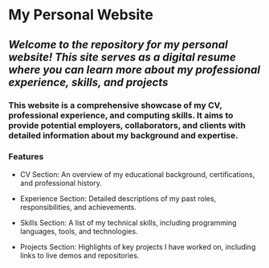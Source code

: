 # My Personal Website
## _Welcome to the repository for my personal website! This site serves as a digital resume where you can learn more about my professional experience, skills, and projects_


### This website is a comprehensive showcase of my CV, professional experience, and computing skills. It aims to provide potential employers, collaborators, and clients with detailed information about my background and expertise.

### Features
* CV Section: An overview of my educational background, certifications, and professional history.
* Experience Section: Detailed descriptions of my past roles, responsibilities, and achievements.

* Skills Section: A list of my technical skills, including programming languages, tools, and technologies.
* Projects Section: Highlights of key projects I have worked on, including links to live demos and repositories.
